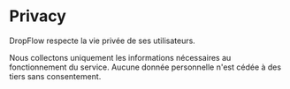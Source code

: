 # Privacy

DropFlow respecte la vie privée de ses utilisateurs.

Nous collectons uniquement les informations nécessaires au fonctionnement du service.
Aucune donnée personnelle n'est cédée à des tiers sans consentement.
